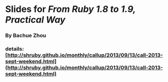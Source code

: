 # Slides for *From Ruby 1.8 to 1.9, Practical Way*

### By Bachue Zhou

### details: [http://shruby.github.io/monthly/callup/2013/09/13/call-2013-sept-weekend.html](http://shruby.github.io/monthly/callup/2013/09/13/call-2013-sept-weekend.html)